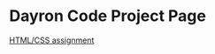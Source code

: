 # Dayron Code Project Page
<a href="https://dcholloway.github.io/WEBT-2310/index.html">HTML/CSS assignment</a>


